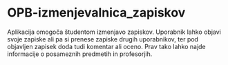 # OPB-izmenjevalnica_zapiskov
Aplikacija omogoča študentom izmenjavo zapiskov. Uporabnik lahko objavi svoje zapiske ali pa si prenese zapiske drugih uporabnikov, ter pod objavljen zapisek doda tudi komentar ali oceno. Prav tako lahko najde informacije o posameznih predmetih in profesorjih.
